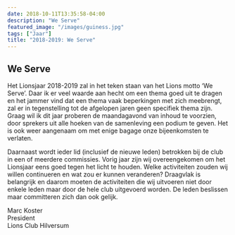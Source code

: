 ```yaml
---
date: 2018-10-11T13:35:58-04:00
description: "We Serve"
featured_image: "/images/guiness.jpg"
tags: ["Jaar"]
title: "2018-2019: We Serve"
---
```

## We Serve

Het Lionsjaar 2018-2019 zal in het teken staan van het Lions motto ‘We Serve’. Daar ik er veel waarde aan hecht om een thema goed uit te dragen en het jammer vind dat een thema vaak beperkingen met zich meebrengt, zal er in tegenstelling tot de afgelopen jaren geen specifiek thema zijn. Graag wil ik dit jaar proberen de maandagavond van inhoud te voorzien, door sprekers uit alle hoeken van de samenleving een podium te geven. Het is ook weer aangenaam om met enige bagage onze bijeenkomsten te verlaten.

Daarnaast wordt ieder lid (inclusief de nieuwe leden) betrokken bij de club in een of meerdere commissies. Vorig jaar zijn wij overeengekomen om het Lionsjaar eens goed tegen het licht te houden. Welke activiteiten zouden wij willen continueren en wat zou er kunnen veranderen? Draagvlak is belangrijk en daarom moeten de activiteiten die wij uitvoeren niet door enkele leden maar door de hele club uitgevoerd worden. De leden beslissen maar committeren zich dan ook gelijk.

Marc Koster    
President  
Lions Club Hilversum  
